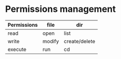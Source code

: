# Permissions management

Permissions  | file           | dir
------------ | -------------- | -----------
read         | open           | list
write        | modify         | create/delete
execute      | run            | cd
